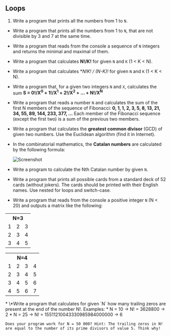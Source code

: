 ## Loops

1. Write a program that prints all the numbers from 1 to `N`.
* Write a program that prints all the numbers from 1 to `N`, that are not divisible by 3 and 7 at the same time.
* Write a program that reads from the console a sequence of `N` integers and returns the minimal and maximal of them.
* Write a program that calculates **N!/K!** for given `N` and `K` (1 < K < N).
* Write a program that calculates **N!*K! / (N-K)!** for given `N` and `K` (1 < K < N).
* Write a program that, for a given two integers `N` and `X`, calculates the sum **S = 0!/X<sup>0</sup> + 1!/X<sup>1</sup> + 2!/X<sup>2</sup> + ... + N!/X<sup>N</sup>**
* Write a program that reads a number `N` and calculates the sum of the first N members of the sequence of Fibonacci: **0, 1, 1, 2, 3, 5, 8, 13, 21, 34, 55, 89, 144, 233, 377, ...** Each member of the Fibonacci sequence (except the first two) is a sum of the previous two members.
* Write a program that calculates the **greatest common divisor** (GCD) of given two numbers. Use the Euclidean algorithm (find it in Internet).
* In the combinatorial mathematics, the **Catalan numbers** are calculated by the following formula:

    ![Screenshot](https://raw.github.com/jasssonpet/TelerikAcademy/master/Programming/1.CSharpPartOne/6.Loops/9.CatalanNumbers/index.png)
* Write a program to calculate the Nth Catalan number by given `N`.
* Write a program that prints all possible cards from a standard deck of 52 cards (without jokers). The cards should be printed with their English names. Use nested for loops and switch-case.
* Write a program that reads from the console a positive integer `N` (N < 20) and outputs a matrix like the following:
<table>
    <tr>
        <th colspan="3">N=3</th>
    </tr>
    <tr>
        <td>1</td>
        <td>2</td>
        <td>3</td>
    </tr>
    <tr>
        <td>2</td>
        <td>3</td>
        <td>4</td>
    </tr>
    <tr>
        <td>3</td>
        <td>4</td>
        <td>5</td>
    </tr>
</table>
<table>
    <tr>
        <th colspan="4">N=4</th>
    </tr>
    <tr>
        <td>1</td>
        <td>2</td>
        <td>3</td>
        <td>4</td>
    </tr>
    <tr>
        <td>2</td>
        <td>3</td>
        <td>4</td>
        <td>5</td>
    </tr>
    <tr>
        <td>3</td>
        <td>4</td>
        <td>5</td>
        <td>6</td>
    </tr>
    <tr>
        <td>4</td>
        <td>5</td>
        <td>6</td>
        <td>7</td>
    </tr>
</table>
* \*Write a program that calculates for given `N` how many trailing zeros are present at the end of the number N!. Examples:
    * N = 10 -> N! = 3628800 -> 2
    * N = 25 -> N! = 15511210043330985984000000 -> 6

    Does your program work for N = 50 000? Hint: The trailing zeros in N! are equal to the number of its prime divisors of value 5. Think why!
